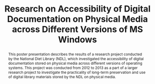 ---
abstract: This poster presentation describes the results of a research project conducted
  by the National Diet Library (NDL), which investigated the accessibility of digital
  documentation stored on physical media across different versions of operating systems.
  This project was conducted from 2012 to 2013 as a part of a larger research project
  to investigate the practicality of long-term preservation and use of digital library
  materials stored by the NDL on physical media.
creators:
- Shunsuke Yamamoto
date: null
document_url: https://services.phaidra.univie.ac.at/api/object/o:429611/download
grand_parent: iPRES
institutions: []
keywords:
- long-term accessibility
- media collection
- digital preservation
landing_page_url: https://phaidra.univie.ac.at/o:429611
language: eng
layout: publication
license: CC BY 4.0 International
notes_url: null
parent: iPRES 2015
publication_type: poster
size: 426557
slides_url: null
source_name: iPRES
stream_url: null
title: Research on Accessibility of Digital Documentation on Physical Media across
  Different Versions of MS Windows
year: 2015
---